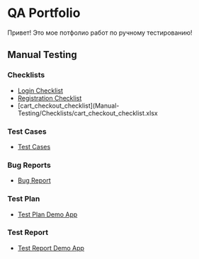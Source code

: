 # QA Portfolio

Привет! 
Это мое потфолио работ по ручному тестированию!

## Manual Testing

### Checklists
- [Login Checklist](Manual-Testing/Checklists/login_checklist.xlsx)
- [Registration Checklist](Manual-Testing/Checklists/registration_checklist.xlsx)
- [cart_checkout_checklist](Manual-Testing/Checklists/cart_checkout_checklist.xlsx
### Test Cases
- [Test Cases ](Manual-Testing/Test-Cases/test_cases.xlsx)

### Bug Reports
- [Bug Report ](Manual-Testing/Bug-Reports/bug_report.pdf)

### Test Plan
- [Test Plan Demo App](Manual-Testing/Test-Plan/testplan.demo.app.docx)

### Test Report
- [Test Report Demo App](Manual-Testing/Test-Report/testreport.demo.app.pdf)

